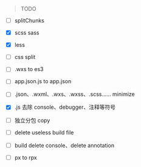 > TODO

-[ ] splitChunks

-[x] scss sass

-[x] less

-[ ] css split

-[ ] .wxs to es3

-[ ] app.json.js to app.json

-[ ] .json、.wxml、.wxs、.wxss、.scss…… minimize

-[x] .js 去除 console、debugger、注释等符号

-[ ] 独立分包 copy

-[ ] delete useless build file

-[ ] build delete console、delete annotation

-[ ] px to rpx
